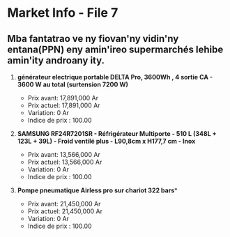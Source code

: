 # Market Info - File 7

## Mba fantatrao ve ny fiovan'ny vidin'ny entana(PPN) eny amin'ireo supermarchés lehibe amin'ity androany ity.

1. **générateur electrique portable DELTA Pro, 3600Wh , 4 sortie CA - 3600 W au total (surtension 7200 W)**
   - Prix avant: 17,891,000 Ar
   - Prix actuel: 17,891,000 Ar
   - Variation: 0 Ar
   - Indice de prix : 100.00

2. **SAMSUNG RF24R7201SR - Réfrigérateur Multiporte - 510 L (348L + 123L + 39L) - Froid ventilé plus - L90,8cm x H177,7 cm - Inox**
   - Prix avant: 13,566,000 Ar
   - Prix actuel: 13,566,000 Ar
   - Variation: 0 Ar
   - Indice de prix : 100.00

3. **Pompe pneumatique Airless pro sur chariot 322 bars***
   - Prix avant: 21,450,000 Ar
   - Prix actuel: 21,450,000 Ar
   - Variation: 0 Ar
   - Indice de prix : 100.00

